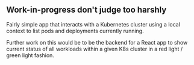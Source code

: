 ## Work-in-progress don't judge too harshly

Fairly simple app that interacts with a Kubernetes cluster using a local context to list pods and deployments currently running.

Further work on this would be to be the backend for a React app to show current status of all workloads within a given K8s cluster in a red light / green light fashion.